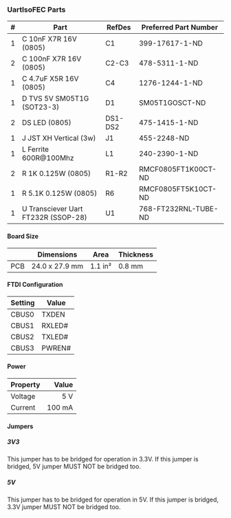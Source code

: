 ### UartIsoFEC Parts

|  # | Part                                              | RefDes  | Preferred Part Number       |
|---:|---------------------------------------------------|---------|-----------------------------|
|  1 | C 10nF X7R 16V (0805)                             | C1      | 399-17617-1-ND              |
|  2 | C 100nF X7R 16V (0805)                            | C2-C3   | 478-5311-1-ND               |
|  1 | C 4.7uF X5R 16V (0805)                            | C4      | 1276-1244-1-ND              |
|  1 | D TVS 5V SM05T1G (SOT23-3)                        | D1      | SM05T1GOSCT-ND              |
|  2 | DS LED (0805)                                     | DS1-DS2 | 475-1415-1-ND               |
|  1 | J JST XH Vertical (3w)                            | J1      | 455-2248-ND                 |
|  1 | L Ferrite 600R@100Mhz                             | L1      | 240-2390-1-ND               |
|  2 | R 1K 0.125W (0805)                                | R1-R2   | RMCF0805FT1K00CT-ND         |
|  1 | R 5.1K 0.125W (0805)                              | R6      | RMCF0805FT5K10CT-ND         |
|  1 | U Transciever Uart FT232R (SSOP-28)               | U1      | 768-FT232RNL-TUBE-ND        |


#### Board Size

|       |      Dimensions | Area    | Thickness |
|-------|-----------------|---------|-----------|
| PCB   |  24.0 x 27.9 mm | 1.1 in² |    0.8 mm |


#### FTDI Configuration

| Setting | Value  |
|---------|--------|
| CBUS0   | TXDEN  |
| CBUS1   | RXLED# |
| CBUS2   | TXLED# |
| CBUS3   | PWREN# |


#### Power

| Property | Value  |
|----------|-------:|
| Voltage  |    5 V |
| Current  | 100 mA |


#### Jumpers

##### 3V3

This jumper has to be bridged for operation in 3.3V. If this jumper is bridged,
5V jumper MUST NOT be bridged too.

##### 5V

This jumper has to be bridged for operation in 5V. If this jumper is bridged,
3.3V jumper MUST NOT be bridged too.
